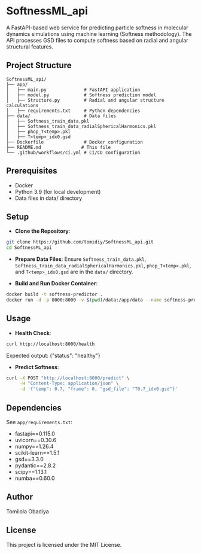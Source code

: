 # SoftnessML_api

A FastAPI-based web service for predicting particle softness in molecular dynamics simulations
using machine learning (Softness methodology). The API processes GSD files to compute softness based on radial and angular 
structural features.


## Project Structure
```
SoftnessML_api/
├── app/
│   ├── main.py              # FastAPI application
│   ├── model.py             # Softness prediction model
│   ├── Structure.py         # Radial and angular structure calculations
│   ├── requirements.txt     # Python dependencies
├── data/                    # Data files 
│   ├── Softness_train_data.pkl
│   ├── Softness_train_data_radialSphericalHarmonics.pkl
│   ├── phop_T<temp>.pkl
│   ├── T<temp>_idx0.gsd
├── Dockerfile               # Docker configuration
├── README.md               # This file
└── .github/workflows/ci.yml # CI/CD configuration
```

## Prerequisites
- Docker
- Python 3.9 (for local development)
- Data files in data/ directory

## Setup
- **Clone the Repository**:

```bash
git clone https://github.com/tomidiy/SoftnessML_api.git
cd SoftnessML_api
```

- **Prepare Data Files**:
Ensure `Softness_train_data.pkl`, `Softness_train_data_radialSphericalHarmonics.pkl`, `phop_T<temp>.pkl`, and `T<temp>_idx0.gsd`
are in the `data/` directory.

- **Build and Run Docker Container**:

```bash
docker build -t softness-predictor .
docker run -d -p 8000:8000 -v $(pwd)/data:/app/data --name softness-predictor-container softness-predictor
```

## Usage
- **Health Check**:

```bash
curl http://localhost:8000/health
```

Expected output: {"status": "healthy"}

- **Predict Softness**:

```bash
curl -X POST "http://localhost:8000/predict" \
     -H "Content-Type: application/json" \
     -d '{"temp": 0.7, "frame": 0, "gsd_file": "T0.7_idx0.gsd"}'
```

## Dependencies
See `app/requirements.txt`:
- fastapi==0.115.0
- uvicorn==0.30.6
- numpy==1.26.4
- scikit-learn==1.5.1
- gsd==3.3.0
- pydantic==2.8.2
- scipy==1.13.1
- numba==0.60.0


## Author
Tomilola Obadiya

## License
This project is licensed under the MIT License.

